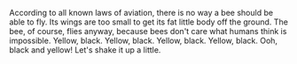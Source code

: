 According to all known laws of aviation, there is no way a bee should be able to fly. Its wings are too small to get its fat little body off the ground. The bee, of course, flies anyway, because bees don't care what humans think is impossible. Yellow, black. Yellow, black. Yellow, black. Yellow, black. Ooh, black and yellow! Let's shake it up a little.
